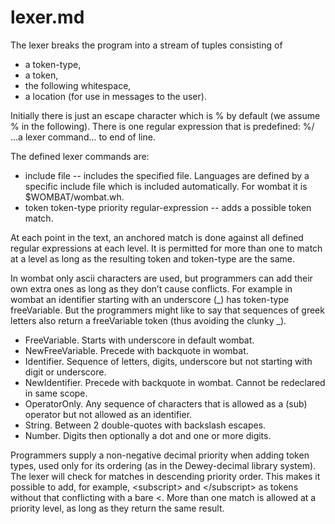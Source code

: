 # lexer.md

The lexer breaks the program into a stream of tuples consisting of 
* a token-type, 
* a token, 
* the following whitespace, 
* a location (for use in messages to the user). 

Initially there is just an escape character which is % by default (we assume % in the following). 
There is one regular expression that is predefined:
  %/ ...a lexer command... to end of line.

The defined lexer commands are:
* include file -- includes the specified file. Languages are defined by a specific include 
file which is included automatically. For wombat it is $WOMBAT/wombat.wh.
* token token-type priority regular-expression -- adds a possible token match.

At each point in the text, an anchored match is done against all defined regular expressions 
at each level. It is permitted for more than one to match at a level as long as the resulting 
token and token-type are the same.

In wombat only ascii characters are used, but programmers can add their own extra ones as long as they don’t cause conflicts. For example in wombat an identifier starting with an underscore (\_) has token-type freeVariable. But the programmers might like to say that sequences of greek letters also return a freeVariable token (thus avoiding the clunky \_). 
* FreeVariable. Starts with underscore in default wombat.
* NewFreeVariable. Precede with backquote in wombat.
* Identifier. Sequence of letters, digits, underscore but not starting with digit or underscore.
* NewIdentifier. Precede with backquote in wombat. Cannot be redeclared in same scope.
* OperatorOnly. Any sequence of characters that is allowed as a (sub) operator but not allowed 
as an identifier.
* String. Between 2 double-quotes with backslash escapes.
* Number. Digits then optionally a dot and one or more digits.

Programmers supply a non-negative decimal priority when adding token types, used only for its 
ordering (as in the Dewey-decimal library system). The lexer will check for matches in descending 
priority order. This makes it possible to add, for example, \<subscript> and \</subscript> as tokens 
without that conflicting with a bare \<. More than one match is allowed at a priority level, as long as 
they return the same result.

